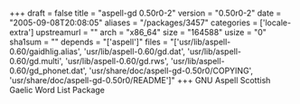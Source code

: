 +++
draft = false
title = "aspell-gd 0.50r0-2"
version = "0.50r0-2"
date = "2005-09-08T20:08:05"
aliases = "/packages/3457"
categories = ['locale-extra']
upstreamurl = ""
arch = "x86_64"
size = "164588"
usize = "0"
sha1sum = ""
depends = "['aspell']"
files = "['usr/lib/aspell-0.60/gaidhlig.alias', 'usr/lib/aspell-0.60/gd.dat', 'usr/lib/aspell-0.60/gd.multi', 'usr/lib/aspell-0.60/gd.rws', 'usr/lib/aspell-0.60/gd_phonet.dat', 'usr/share/doc/aspell-gd-0.50r0/COPYING', 'usr/share/doc/aspell-gd-0.50r0/README']"
+++
GNU Aspell Scottish Gaelic Word List Package